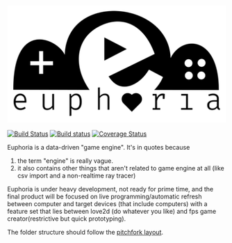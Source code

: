 ![euphoria logo](data/branding/euphoria-logo-1280.png)

[![Build Status](https://travis-ci.org/madeso/euphoria.svg?branch=master)](https://travis-ci.org/madeso/euphoria)
[![Build status](https://ci.appveyor.com/api/projects/status/vmq6ojb3xx01pwhk/branch/master?svg=true)](https://ci.appveyor.com/project/madeso/euphoria/branch/master)
[![Coverage Status](https://coveralls.io/repos/github/madeso/euphoria/badge.svg?branch=master)](https://coveralls.io/github/madeso/euphoria?branch=master)

Euphoria is a data-driven "game engine". It's in quotes because

1. the term "engine" is really vague.
2. it also contains other things that aren't related to game engine at all (like csv import and a non-realtime ray tracer)

Euphoria is under heavy development, not ready for prime time, and the final product will be focused on live programming/automatic refresh between computer and target devices (that include computers) with a feature set that lies between love2d (do whatever you like) and fps game creator(restrictive but quick prototyping).

The folder structure should follow the [pitchfork layout](https://github.com/vector-of-bool/pitchfork).

